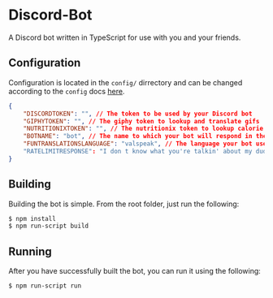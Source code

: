 # Discord-Bot
A Discord bot written in TypeScript for use with you and your friends.

## Configuration

Configuration is located in the `config/` dirrectory and can be changed according to the `config` docs [here](https://www.npmjs.com/package/config).

```json
{
    "DISCORDTOKEN": "", // The token to be used by your Discord bot
    "GIPHYTOKEN": "", // The giphy token to lookup and translate gifs
    "NUTRITIONIXTOKEN": "", // The nutritionix token to lookup calorie information
    "BOTNAME": "bot", // The name to which your bot will respond in the chat
    "FUNTRANSLATIONSLANGUAGE": "valspeak", // The language your bot uses with the say command (more available here: https://funtranslations.com/api/)
    "RATELIMITRESPONSE": "I don t know what you're talkin' about my dude! Get back to me in an hour!" // The response the bot gives when it gets rate limited by an API
}
```

## Building

Building the bot is simple.  From the root folder, just run the following:

```bash
$ npm install
$ npm run-script build
```

## Running

After you have successfully built the bot, you can run it using the following:

```bash
$ npm run-script run
```
